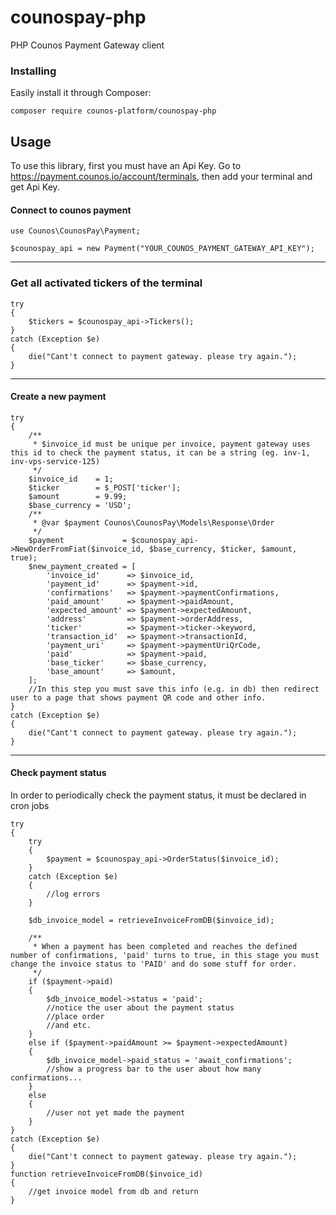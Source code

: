 # counospay-php
PHP Counos Payment Gateway client
### Installing
Easily install it through Composer:
```
composer require counos-platform/counospay-php
```
## Usage
To use this library, first you must have an Api Key. Go to https://payment.counos.io/account/terminals, then add your terminal and get Api Key.
#### Connect to counos payment
```
use Counos\CounosPay\Payment;

$counospay_api = new Payment("YOUR_COUNOS_PAYMENT_GATEWAY_API_KEY");
```
___
### Get all activated tickers of the terminal
```
try
{
    $tickers = $counospay_api->Tickers();
}
catch (Exception $e)
{
    die("Cant't connect to payment gateway. please try again.");
}
```
___
#### Create a new payment
```
try
{
    /**
     * $invoice_id must be unique per invoice, payment gateway uses this id to check the payment status, it can be a string (eg. inv-1, inv-vps-service-125)
     */
    $invoice_id    = 1;
    $ticker        = $_POST['ticker'];
    $amount        = 9.99;
    $base_currency = 'USD';
    /**
     * @var $payment Counos\CounosPay\Models\Response\Order
     */
    $payment             = $counospay_api->NewOrderFromFiat($invoice_id, $base_currency, $ticker, $amount, true);
    $new_payment_created = [
        'invoice_id'      => $invoice_id,
        'payment_id'      => $payment->id,
        'confirmations'   => $payment->paymentConfirmations,
        'paid_amount'     => $payment->paidAmount,
        'expected_amount' => $payment->expectedAmount,
        'address'         => $payment->orderAddress,
        'ticker'          => $payment->ticker->keyword,
        'transaction_id'  => $payment->transactionId,
        'payment_uri'     => $payment->paymentUriQrCode,
        'paid'            => $payment->paid,
        'base_ticker'     => $base_currency,
        'base_amount'     => $amount,
    ];
    //In this step you must save this info (e.g. in db) then redirect user to a page that shows payment QR code and other info.
}
catch (Exception $e)
{
    die("Cant't connect to payment gateway. please try again.");
}
```
---
#### Check payment status
In order to periodically check the payment status, it must be declared in cron jobs
```
try
{
    try
    {
        $payment = $counospay_api->OrderStatus($invoice_id);
    }
    catch (Exception $e)
    {
        //log errors
    }

    $db_invoice_model = retrieveInvoiceFromDB($invoice_id);

    /**
     * When a payment has been completed and reaches the defined number of confirmations, 'paid' turns to true, in this stage you must change the invoice status to 'PAID' and do some stuff for order.
     */
    if ($payment->paid)
    {
        $db_invoice_model->status = 'paid';
        //notice the user about the payment status
        //place order
        //and etc.
    }
    else if ($payment->paidAmount >= $payment->expectedAmount)
    {
        $db_invoice_model->paid_status = 'await_confirmations';
        //show a progress bar to the user about how many confirmations...
    }
    else
    {
        //user not yet made the payment
    }
}
catch (Exception $e)
{
    die("Cant't connect to payment gateway. please try again.");
}
function retrieveInvoiceFromDB($invoice_id)
{
    //get invoice model from db and return
}
```